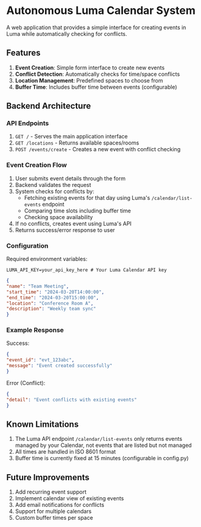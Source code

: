# Autonomous Luma Calendar System

A web application that provides a simple interface for creating events in Luma while automatically checking for conflicts.

## Features

1. **Event Creation**: Simple form interface to create new events
2. **Conflict Detection**: Automatically checks for time/space conflicts
3. **Location Management**: Predefined spaces to choose from
4. **Buffer Time**: Includes buffer time between events (configurable)

## Backend Architecture

### API Endpoints

1. `GET /` - Serves the main application interface
2. `GET /locations` - Returns available spaces/rooms
3. `POST /events/create` - Creates a new event with conflict checking

### Event Creation Flow

1. User submits event details through the form
2. Backend validates the request
3. System checks for conflicts by:
   - Fetching existing events for that day using Luma's `/calendar/list-events` endpoint
   - Comparing time slots including buffer time
   - Checking space availability
4. If no conflicts, creates event using Luma's API
5. Returns success/error response to user

### Configuration

Required environment variables:
```env
LUMA_API_KEY=your_api_key_here # Your Luma Calendar API key
```

```json
{
"name": "Team Meeting",
"start_time": "2024-03-20T14:00:00",
"end_time": "2024-03-20T15:00:00",
"location": "Conference Room A",
"description": "Weekly team sync"
}
```


### Example Response
Success:
```json
{
"event_id": "evt_123abc",
"message": "Event created successfully"
}
```

Error (Conflict):
```json
{
"detail": "Event conflicts with existing events"
}
```

## Known Limitations

1. The Luma API endpoint `/calendar/list-events` only returns events managed by your Calendar, not events that are listed but not managed
2. All times are handled in ISO 8601 format
3. Buffer time is currently fixed at 15 minutes (configurable in config.py)

## Future Improvements

1. Add recurring event support
2. Implement calendar view of existing events
3. Add email notifications for conflicts
4. Support for multiple calendars
5. Custom buffer times per space

